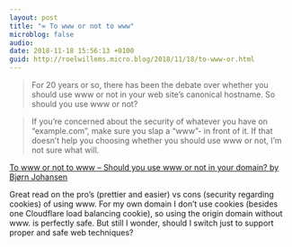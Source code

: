 ```yaml
---
layout: post
title: "∞ To www or not to www"
microblog: false
audio: 
date: 2018-11-18 15:56:13 +0100
guid: http://roelwillems.micro.blog/2018/11/18/to-www-or.html
---
```

>For 20 years or so, there has been the debate over whether you should use www or not in your web site’s canonical hostname. So should you use www or not?

<!-- -->
>If you’re concerned about the security of whatever you have on “example.com”, make sure you slap a “www”- in front of it. If that doesn’t help you choosing whether you should use www or not, I’m not sure what will.

[To www or not to www – Should you use www or not in your domain? by Bjørn Johansen](https://bjornjohansen.no/www-or-not) 

Great read on the pro’s (prettier and easier) vs cons (security regarding cookies) of using www. For my own domain I don’t use cookies (besides one Cloudflare load balancing cookie), so using the origin domain without www. is perfectly safe. But still I wonder, should I switch just to support proper and safe web techniques?
